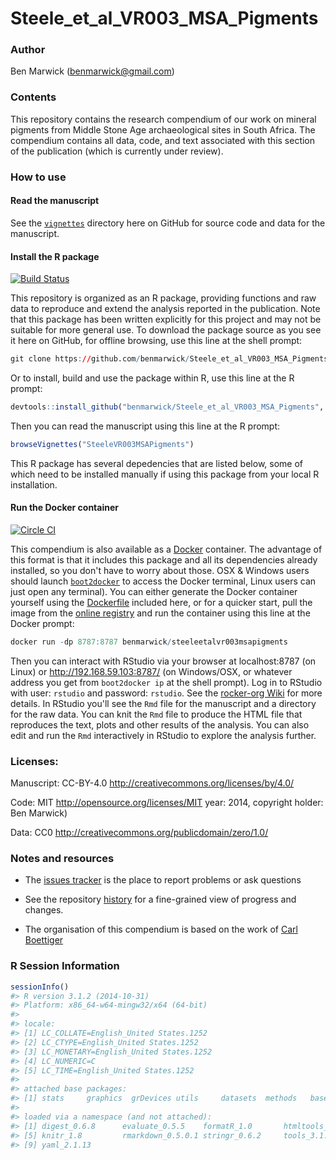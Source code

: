 <!-- README.md is generated from README.Rmd. Please edit that file -->
Steele\_et\_al\_VR003\_MSA\_Pigments
====================================

<!-- DOI here -->
### Author

Ben Marwick (<benmarwick@gmail.com>)

### Contents

This repository contains the research compendium of our work on mineral pigments from Middle Stone Age archaeological sites in South Africa. The compendium contains all data, code, and text associated with this section of the publication (which is currently under review).

### How to use

#### Read the manuscript

See the [`vignettes`](https://github.com/benmarwick/Steele_et_al_VR003_MSA_Pigments/tree/master/vignettes) directory here on GitHub for source code and data for the manuscript.

#### Install the R package

[![Build Status](https://travis-ci.org/benmarwick/Steele_et_al_VR003_MSA_Pigments.svg?branch=master)](https://travis-ci.org/benmarwick/Steele_et_al_VR003_MSA_Pigments.svg)

This repository is organized as an R package, providing functions and raw data to reproduce and extend the analysis reported in the publication. Note that this package has been written explicitly for this project and may not be suitable for more general use. To download the package source as you see it here on GitHub, for offline browsing, use this line at the shell prompt:

``` r
git clone https://github.com/benmarwick/Steele_et_al_VR003_MSA_Pigments.git
```

Or to install, build and use the package within R, use this line at the R prompt:

``` r
devtools::install_github("benmarwick/Steele_et_al_VR003_MSA_Pigments", build_vignettes = TRUE)
```

Then you can read the manuscript using this line at the R prompt:

``` r
browseVignettes("SteeleVR003MSAPigments")
```

This R package has several depedencies that are listed below, some of which need to be installed manually if using this package from your local R installation.

#### Run the Docker container

[![Circle CI](https://circleci.com/gh/benmarwick/Steele_et_al_VR003_MSA_Pigments.svg?style=shield&circle-token=:circle-token)](https://circleci.com/gh/benmarwick/Steele_et_al_VR003_MSA_Pigments)

This compendium is also available as a [Docker](https://docs.docker.com/installation) container. The advantage of this format is that it includes this package and all its dependencies already installed, so you don't have to worry about those. OSX & Windows users should launch [`boot2docker`](http://boot2docker.io/) to access the Docker terminal, Linux users can just open any terminal). You can either generate the Docker container yourself using the [Dockerfile](https://github.com/benmarwick/Steele_et_al_VR003_MSA_Pigments/blob/master/vignettes/Dockerfile) included here, or for a quicker start, pull the image from the [online registry](https://registry.hub.docker.com/u/benmarwick/steeleetalvr003msapigments/) and run the container using this line at the Docker prompt:

``` r
docker run -dp 8787:8787 benmarwick/steeleetalvr003msapigments
```

Then you can interact with RStudio via your browser at localhost:8787 (on Linux) or <http://192.168.59.103:8787/> (on Windows/OSX, or whatever address you get from `boot2docker ip` at the shell prompt). Log in to RStudio with user: `rstudio` and password: `rstudio`. See the [rocker-org Wiki](https://github.com/rocker-org/rocker/wiki/Using-the-RStudio-image) for more details. In RStudio you'll see the `Rmd` file for the manuscript and a directory for the raw data. You can knit the `Rmd` file to produce the HTML file that reproduces the text, plots and other results of the analysis. You can also edit and run the `Rmd` interactively in RStudio to explore the analysis further.

### Licenses:

Manuscript: CC-BY-4.0 <http://creativecommons.org/licenses/by/4.0/>

Code: MIT <http://opensource.org/licenses/MIT> year: 2014, copyright holder: Ben Marwick)

Data: CC0 <http://creativecommons.org/publicdomain/zero/1.0/>

### Notes and resources

-   The [issues tracker](https://github.com/benmarwick/Steele_et_al_VR003_MSA_Pigments) is the place to report problems or ask questions

-   See the repository [history](https://github.com/benmarwick/Steele_et_al_VR003_MSA_Pigments/commits/master) for a fine-grained view of progress and changes.

-   The organisation of this compendium is based on the work of [Carl Boettiger](http://www.carlboettiger.info/)

### R Session Information

``` r
sessionInfo()
#> R version 3.1.2 (2014-10-31)
#> Platform: x86_64-w64-mingw32/x64 (64-bit)
#> 
#> locale:
#> [1] LC_COLLATE=English_United States.1252 
#> [2] LC_CTYPE=English_United States.1252   
#> [3] LC_MONETARY=English_United States.1252
#> [4] LC_NUMERIC=C                          
#> [5] LC_TIME=English_United States.1252    
#> 
#> attached base packages:
#> [1] stats     graphics  grDevices utils     datasets  methods   base     
#> 
#> loaded via a namespace (and not attached):
#> [1] digest_0.6.8      evaluate_0.5.5    formatR_1.0       htmltools_0.2.6  
#> [5] knitr_1.8         rmarkdown_0.5.0.1 stringr_0.6.2     tools_3.1.2      
#> [9] yaml_2.1.13
```
